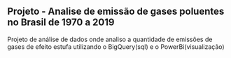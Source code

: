 ## Projeto - Analise de emissão de gases poluentes no Brasil de 1970 a 2019
Projeto de análise de dados onde analiso a quantidade de emissões de gases de efeito estufa  utilizando o BigQuery(sql) e o PowerBi(visualização)
